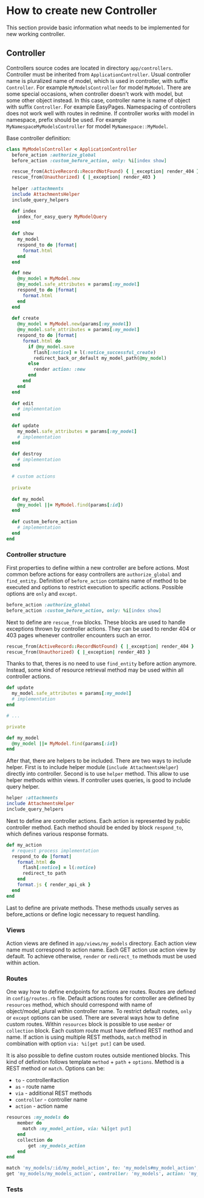 # How to create new Controller

This section provide basic information what needs to be implemented for new working controller.

## Controller
Controllers source codes are located in directory `app/controllers`. Controller must be inherited from `ApplicationController`.
Usual controller name is pluralized name of model, which is used in controller, with suffix `Controller`. 
For example `MyModelsController` for model `MyModel`. There are some special occasions, when controller doesn't work with model,
but some other object instead. In this case, controller name is name of object with suffix `Controller`. For example EasyPages.
Namespacing of controllers does not work well with routes in redmine. If controller works with model in namespace, prefix should be used.
For example `MyNamespaceMyModelsController` for model `MyNamespace::MyModel`.

Base controller definition:
```ruby
class MyModelsController < ApplicationController
  before_action :authorize_global
  before_action :custom_before_action, only: %i[index show]

  rescue_from(ActiveRecord::RecordNotFound) { |_exception| render_404 }
  rescue_from(Unauthorized) { |_exception| render_403 }
  
  helper :attachments
  include AttachmentsHelper
  include_query_helpers

  def index
    index_for_easy_query MyModelQuery
  end
  
  def show
    my_model
    respond_to do |format|
      format.html
    end
  end

  def new
    @my_model = MyModel.new
    @my_model.safe_attributes = params[:my_model]
    respond_to do |format|
      format.html
    end
  end
  
  def create
    @my_model = MyModel.new(params[:my_model])
    @my_model.safe_attributes = params[:my_model]
    respond_to do |format|
      format.html do
        if @my_model.save
          flash[:notice] = l(:notice_successful_create)
          redirect_back_or_default my_model_path(@my_model)
        else
          render action: :new
        end
      end
    end
  end
  
  def edit
    # implementation
  end

  def update
    my_model.safe_attributes = params[:my_model]
    # implementation
  end

  def destroy
    # implementation
  end
  
  # custom actions
  
  private
  
  def my_model
    @my_model ||= MyModel.find(params[:id])
  end
  
  def custom_before_action
    # implementation
  end
end
```

### Controller structure
First properties to define within a new controller are before actions. Most common before actions for easy controllers are `authorize_global` and `find_entity`.
Definition of `before_action` contains name of method to be executed and options to restrict execution to specific actions. Possible options are `only` and `except`.

```ruby
before_action :authorize_global
before_action :custom_before_action, only: %i[index show]
```

Next to define are `rescue_from` blocks. These blocks are used to handle exceptions thrown by controller actions.
They can be used to render 404 or 403 pages whenever controller encounters such an error.

```ruby
rescue_from(ActiveRecord::RecordNotFound) { |_exception| render_404 }
rescue_from(Unauthorized) { |_exception| render_403 }
```
Thanks to that, theres is no need to use `find_entity` before action anymore. Instead, some kind of resource retrieval method may be used within all controller actions.

```ruby
def update
  my_model.safe_attributes = params[:my_model]
  # implementation
end

# ...

private

def my_model
  @my_model ||= MyModel.find(params[:id])
end
```

After that, there are helpers to be included. There are two ways to include helper. 
First is to include helper module (`include AttachmentsHelper`) directly into controller. 
Second is to use `helper` method. This allow to use helper methods within views. 
If controller uses queries, is good to include query helper.

```ruby
helper :attachments
include AttachmentsHelper
include_query_helpers
```

Next to define are controller actions. Each action is represented by public controller method. 
Each method should be ended by block `respond_to`, which defines various response formats.

```ruby
def my_action
  # request process implementation
  respond_to do |format|
    format.html do
      flash[:notice] = l(:notice)
      redirect_to path
    end
    format.js { render_api_ok }
  end
end
```

Last to define are private methods. These methods usually serves as before_actions or define logic necessary to request handling.

### Views
Action views are defined in `app/views/my_models` directory. Each action view name must correspond to action name.
Each GET action use action view by default. To achieve otherwise, `render` or `redirect_to` methods must be used within action.

### Routes
One way how to define endpoints for actions are routes. Routes are defined in `config/routes.rb` file.
Default actions routes for controller are defined by `resources` method, which should correspond with name of object/model_plural within controller name. 
To restrict default routes, `only` or `except` options can be used. There are several ways how to define custom routes. 
Within `resources` block is possible to use `member` or `collection` block. Each custom route must have defined REST method and name. 
If action is using multiple REST methods, `match` method in combination with option `via: %i[get put]` can be used.

It is also possible to define custom routes outside mentioned blocks. This kind of definition follows template `method` + `path` + `options`.
Method is a REST method or `match`. Options can be:
* `to` - controller#action
* `as` - route name
* `via` - additional REST methods
* `controller` - controller name
* `action` - action name

```ruby
resources :my_models do
    member do
      match :my_model_action, via: %i[get put]
    end
    collection do
        get :my_models_action
    end
end

match 'my_models/:id/my_model_action', to: 'my_models#my_model_action', via: %i[get put]
get 'my_models/my_models_action', controller: 'my_models', action: 'my_models_action', via: %i[get put]
```

<!--
  -- Is this enough? Should be more described here or in own section?
-->

### Tests

<!--
  -- TODO: describe controller tests & request tests
-->